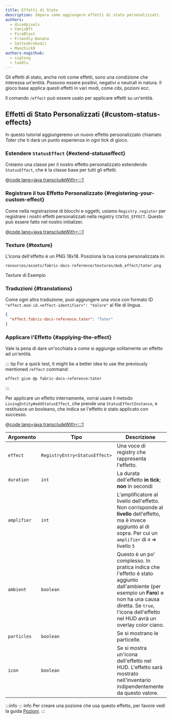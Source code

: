 ```yaml
---
title: Effetti di Stato
description: Impara come aggiungere effetti di stato personalizzati.
authors:
  - dicedpixels
  - YanisBft
  - FireBlast
  - Friendly-Banana
  - SattesKrokodil
  - Manchick0
authors-nogithub:
  - siglong
  - tao0lu
---
```


Gli effetti di stato, anche noti come effetti, sono una condizione che interessa un'entità. Possono essere positivi, negativi o neutrali in natura. Il gioco base applica questi effetti in vari modi, come cibi, pozioni ecc.

Il comando `/effect` può essere usato per applicare effetti su un'entità.

## Effetti di Stato Personalizzati {#custom-status-effects}

In questo tutorial aggiungeremo un nuovo effetto personalizzato chiamato _Tater_ che ti darà un punto esperienza in ogni tick di gioco.

### Estendere `StatusEffect` {#extend-statuseffect}

Creiamo una classe per il nostro effetto personalizzato estendendo `StatusEffect`, che è la classe base per tutti gli effetti.

@[code lang=java transcludeWith=:::1](@/reference/1.21/src/main/java/com/example/docs/effect/TaterEffect.java)

### Registrare il tuo Effetto Personalizzato {#registering-your-custom-effect}

Come nella registrazione di blocchi e oggetti, usiamo `Registry.register` per registrare i nostri effetti personalizzati nella registry `STATUS_EFFECT`. Questo può essere fatto nel nostro initializer.

@[code lang=java transcludeWith=:::1](@/reference/1.21/src/main/java/com/example/docs/effect/ExampleModEffects.java)

### Texture {#texture}

L'icona dell'effetto è un PNG 18x18. Posiziona la tua icona personalizzata in:

```:no-line-numbers
resources/assets/fabric-docs-reference/textures/mob_effect/tater.png
```

<DownloadEntry visualURL="/assets/develop/tater-effect.png" downloadURL="/assets/develop/tater-effect-icon.png">Texture di Esempio</DownloadEntry>

### Traduzioni {#translations}

Come ogni altra traduzione, puoi aggiungere una voce con formato ID `"effect.mod-id.<effect-identifier>": "Valore"` al file di lingua.

```json
{
  "effect.fabric-docs-reference.tater": "Tater"
}
```

### Applicare l'Effetto {#applying-the-effect}

Vale la pena di dare un'occhiata a come si aggiunge solitamente un effetto ad un'entità.

::: tip
For a quick test, it might be a better idea to use the previously mentioned `/effect` command:

```mcfunction
effect give @p fabric-docs-reference:tater
```

:::

Per applicare un effetto internamente, vorrai usare il metodo `LivingEntity#addStatusEffect`, che prende una `StatusEffectInstance`, e restituisce un booleano, che indica se l'effetto è stato applicato con successo.

@[code lang=java transcludeWith=:::1](@/reference/1.21/src/main/java/com/example/docs/ReferenceMethods.java)

| Argomento   | Tipo                          | Descrizione                                                                                                                                                                                                                                                                             |
| ----------- | ----------------------------- | --------------------------------------------------------------------------------------------------------------------------------------------------------------------------------------------------------------------------------------------------------------------------------------- |
| `effect`    | `RegistryEntry<StatusEffect>` | Una voce di registry che rappresenta l'effetto.                                                                                                                                                                                                                         |
| `duration`  | `int`                         | La durata dell'effetto **in tick**; **non** in secondi                                                                                                                                                                                                                                  |
| `amplifier` | `int`                         | L'amplificatore al livello dell'effetto. Non corrisponde al **livello** dell'effetto, ma è invece aggiunto al di sopra. Per cui un `amplifier` di `4` => livello `5`                                                                                    |
| `ambient`   | `boolean`                     | Questo è un po' complesso. In pratica indica che l'effetto è stato aggiunto dall'ambiente (per esempio un **Faro**) e non ha una causa diretta. Se `true`, l'icona dell'effetto nel HUD avrà un overlay color ciano. |
| `particles` | `boolean`                     | Se si mostrano le particelle.                                                                                                                                                                                                                                           |
| `icon`      | `boolean`                     | Se si mostra un'icona dell'effetto nel HUD. L'effetto sarà mostrato nell'inventario indipendentemente da questo valore.                                                                                                                                 |

:::info
::: info
Per creare una pozione che usa questo effetto, per favore vedi la guida [Pozioni](../items/potions).
:::
